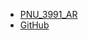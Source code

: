 - [PNU_3991_AR](https://github.com/salehiaccount/PNU_3991_AR)
- [GitHub](https://github.com/salehiaccount)
